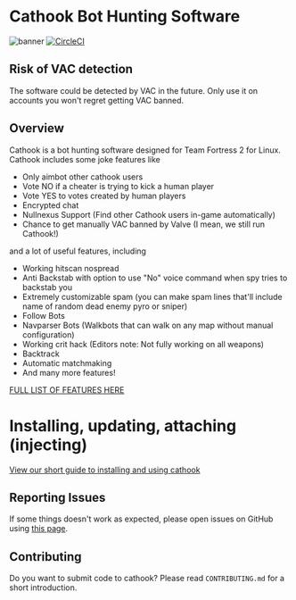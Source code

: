 # Cathook Bot Hunting Software
![banner](http://i.imgur.com/w96wdtE.png)
[![CircleCI](https://circleci.com/gh/nullworks/cathook.svg?style=svg)](https://circleci.com/gh/nullworks/cathook)

## Risk of VAC detection

The software could be detected by VAC in the future. Only use it on accounts you won't regret getting VAC banned.

## Overview

Cathook is a bot hunting software designed for Team Fortress 2 for Linux. Cathook includes some joke features like

* Only aimbot other cathook users
* Vote NO if a cheater is trying to kick a human player
* Vote YES to votes created by human players
* Encrypted chat
* Nullnexus Support (Find other Cathook users in-game automatically)
* Chance to get manually VAC banned by Valve (I mean, we still run Cathook!)

and a lot of useful features, including

* Working hitscan nospread
* Anti Backstab with option to use "No" voice command when spy tries to backstab you
* Extremely customizable spam (you can make spam lines that'll include name of random dead enemy pyro or sniper)
* Follow Bots
* Navparser Bots (Walkbots that can walk on any map without manual configuration)
* Working crit hack (Editors note: Not fully working on all weapons)
* Backtrack
* Automatic matchmaking
* And many more features!

[FULL LIST OF FEATURES HERE](https://cathook.club/wikis/Feature-List-and-explanations)

# Installing, updating, attaching (injecting)

[View our short guide to installing and using cathook](https://cathook.club/wikis/Installing,-Attaching-And-General-Infos)

## Reporting Issues

If some things doesn't work as expected, please open issues on GitHub using [this page](https://cathook.club/issues).

## Contributing

Do you want to submit code to cathook? Please read `CONTRIBUTING.md` for a short introduction.
